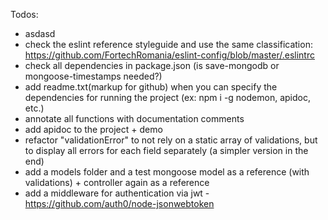 Todos:
* asdasd
* check the eslint reference styleguide and use the same classification: https://github.com/FortechRomania/eslint-config/blob/master/.eslintrc
* check all dependencies in package.json (is save-mongodb or mongoose-timestamps needed?)
* add readme.txt(markup for github) when you can specify the dependencies for running the project (ex: npm i -g nodemon, apidoc, etc.)
* annotate all functions with documentation comments
* add apidoc to the project + demo
* refactor "validationError" to not rely on a static array of validations, but to display all errors for each field separately (a simpler version in the end)
* add a models folder and a test mongoose model as a reference (with validations) + controller again as a reference
* add a middleware for authentication via jwt - https://github.com/auth0/node-jsonwebtoken